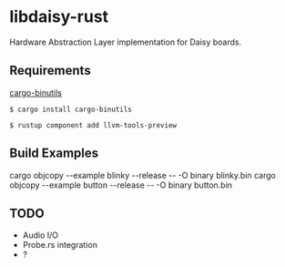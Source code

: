 # libdaisy-rust
Hardware Abstraction Layer implementation for Daisy boards.

## Requirements
[cargo-binutils][cargo-binutils-url]
``` console
$ cargo install cargo-binutils

$ rustup component add llvm-tools-preview
```

## Build Examples
cargo objcopy --example blinky --release -- -O binary blinky.bin
cargo objcopy --example button --release -- -O binary button.bin

[cargo-binutils-url]: https://github.com/rust-embedded/cargo-binutils

## TODO
* Audio I/O
* Probe.rs integration
* ?
